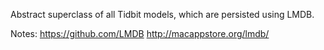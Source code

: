 Abstract superclass of all Tidbit models, which are persisted using LMDB.

Notes:
https://github.com/LMDB
http://macappstore.org/lmdb/